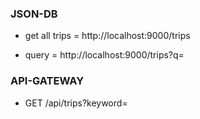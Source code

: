 ### JSON-DB

- get all trips = http://localhost:9000/trips

- query = http://localhost:9000/trips?q=<keyword>

### API-GATEWAY

- GET /api/trips?keyword=<string>
